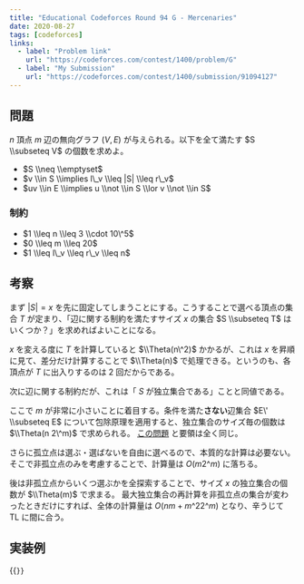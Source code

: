 ```yaml
---
title: "Educational Codeforces Round 94 G - Mercenaries"
date: 2020-08-27
tags: [codeforces]
links:
  - label: "Problem link"
    url: "https://codeforces.com/contest/1400/problem/G"
  - label: "My Submission"
    url: "https://codeforces.com/contest/1400/submission/91094127"
---
```


## 問題

$n$ 頂点 $m$ 辺の無向グラフ $(V, E)$ が与えられる。以下を全て満たす $S \\subseteq V$ の個数を求めよ。

- $S \\neq \\emptyset$
- $v \\in S \\implies l\_v \\leq |S| \\leq r\_v$
- $uv \\in E \\implies u \\not \\in S \\lor v \\not \\in S$

### 制約

- $1 \\leq n \\leq 3 \\cdot 10\^5$
- $0 \\leq m \\leq 20$
- $1 \\leq l\_v \\leq r\_v \\leq n$

## 考察

まず $|S| = x$ を先に固定してしまうことにする。こうすることで選べる頂点の集合 $T$ が定まり、「辺に関する制約を満たすサイズ $x$ の集合 $S \\subseteq T$ はいくつか？」を求めればよいことになる。

$x$ を変える度に $T$ を計算していると $\\Theta(n\^2)$ かかるが、これは $x$ を昇順に見て、差分だけ計算することで $\\Theta(n)$ で処理できる。というのも、各頂点が $T$ に出入りするのは 2 回だからである。

次に辺に関する制約だが、これは「 $S$ が独立集合である」ことと同値である。

ここで $m$ が非常に小さいことに着目する。条件を満た**さない**辺集合 $E\' \\subseteq E$ について包除原理を適用すると、独立集合のサイズ毎の個数は $\\Theta(n 2\^m)$ で求められる。 [この問題](https://atcoder.jp/contests/abc152/tasks/abc152_f) と要領は全く同じ。

さらに孤立点は選ぶ・選ばないを自由に選べるので、本質的な計算は必要ない。そこで非孤立点のみを考慮することで、計算量は $O(m 2\^m)$ に落ちる。

後は非孤立点からいくつ選ぶかを全探索することで、サイズ $x$ の独立集合の個数が $\\Theta(m)$ で求まる。
最大独立集合の再計算を非孤立点の集合が変わったときだけにすれば、全体の計算量は $O(nm + m\^2 2\^m)$ となり、辛うじて TL に間に合う。

## 実装例

{{<code file="0.cpp" language="cpp">}}
